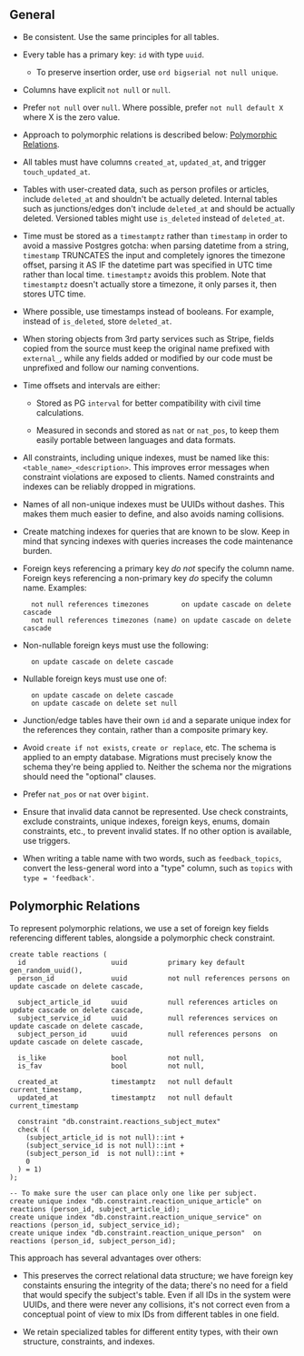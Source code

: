 ## General

* Be consistent. Use the same principles for all tables.

* Every table has a primary key: `id` with type `uuid`.

  * To preserve insertion order, use `ord bigserial not null unique`.

* Columns have explicit `not null` or `null`.

* Prefer `not null` over `null`. Where possible, prefer `not null default X` where X is the zero value.

* Approach to polymorphic relations is described below: [Polymorphic Relations](#polymorphic-relations).

* All tables must have columns `created_at`, `updated_at`, and trigger `touch_updated_at`.

* Tables with user-created data, such as person profiles or articles, include `deleted_at` and shouldn't be actually deleted. Internal tables such as junctions/edges don't include `deleted_at` and should be actually deleted. Versioned tables might use `is_deleted` instead of `deleted_at`.

* Time must be stored as a `timestamptz` rather than `timestamp` in order to avoid a massive Postgres gotcha: when parsing datetime from a string, `timestamp` TRUNCATES the input and completely ignores the timezone offset, parsing it AS IF the datetime part was specified in UTC time rather than local time. `timestamptz` avoids this problem. Note that `timestamptz` doesn't actually store a timezone, it only parses it, then stores UTC time.

* Where possible, use timestamps instead of booleans. For example, instead of `is_deleted`, store `deleted_at`.

* When storing objects from 3rd party services such as Stripe, fields copied from the source must keep the original name prefixed with `external_`, while any fields added or modified by our code must be unprefixed and follow our naming conventions.

* Time offsets and intervals are either:

  * Stored as PG `interval` for better compatibility with civil time calculations.

  * Measured in seconds and stored as `nat` or `nat_pos`, to keep them easily portable between languages and data formats.

* All constraints, including unique indexes, must be named like this:
  `<table_name>_<description>`. This improves error messages when constraint violations are exposed to clients. Named constraints and indexes can be reliably dropped in migrations.

* Names of all non-unique indexes must be UUIDs without dashes. This makes them much easier to define, and also avoids naming collisions.

* Create matching indexes for queries that are known to be slow. Keep in mind that syncing indexes with queries increases the code maintenance burden.

* Foreign keys referencing a primary key _do not_ specify the column name. Foreign keys referencing a non-primary key _do_ specify the column name. Examples:

        not null references timezones        on update cascade on delete cascade
        not null references timezones (name) on update cascade on delete cascade

* Non-nullable foreign keys must use the following:

        on update cascade on delete cascade

* Nullable foreign keys must use one of:

        on update cascade on delete cascade
        on update cascade on delete set null

* Junction/edge tables have their own `id` and a separate unique index for the references they contain, rather than a composite primary key.

* Avoid `create if not exists`, `create or replace`, etc. The schema is applied to an empty database. Migrations must precisely know the schema they're being applied to. Neither the schema nor the migrations should need the "optional" clauses.

* Prefer `nat_pos` or `nat` over `bigint`.

* Ensure that invalid data cannot be represented. Use check constraints, exclude constraints, unique indexes, foreign keys, enums, domain constraints, etc., to prevent invalid states. If no other option is available, use triggers.

* When writing a table name with two words, such as `feedback_topics`, convert the less-general word into a "type" column, such as `topics` with `type = 'feedback'`.

## Polymorphic Relations

To represent polymorphic relations, we use a set of foreign key fields
referencing different tables, alongside a polymorphic check constraint.

    create table reactions (
      id                     uuid          primary key default gen_random_uuid(),
      person_id              uuid          not null references persons on update cascade on delete cascade,

      subject_article_id     uuid          null references articles on update cascade on delete cascade,
      subject_service_id     uuid          null references services on update cascade on delete cascade,
      subject_person_id      uuid          null references persons  on update cascade on delete cascade,

      is_like                bool          not null,
      is_fav                 bool          not null,

      created_at             timestamptz   not null default current_timestamp,
      updated_at             timestamptz   not null default current_timestamp

      constraint "db.constraint.reactions_subject_mutex"
      check ((
        (subject_article_id is not null)::int +
        (subject_service_id is not null)::int +
        (subject_person_id  is not null)::int +
        0
      ) = 1)
    );

    -- To make sure the user can place only one like per subject.
    create unique index "db.constraint.reaction_unique_article" on reactions (person_id, subject_article_id);
    create unique index "db.constraint.reaction_unique_service" on reactions (person_id, subject_service_id);
    create unique index "db.constraint.reaction_unique_person"  on reactions (person_id, subject_person_id);

This approach has several advantages over others:

  * This preserves the correct relational data structure; we have foreign key constaints ensuring the integrity of the data; there's no need for a field that would specify the subject's table. Even if all IDs in the system were UUIDs, and there were never any collisions, it's not correct even from a conceptual point of view to mix IDs from different tables in one field.

  * We retain specialized tables for different entity types, with their own structure, constraints, and indexes.
